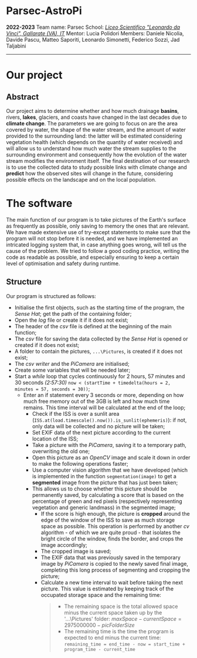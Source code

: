 # Parsec-AstroPi
**2022-2023**
Team name: Parsec
School: *[Liceo Scientifico "Leonardo da Vinci", Gallarate (VA), IT](https://goo.gl/maps/iJFNK38aVivM7PgVA)*
Mentor: Lucia Polidori
Members: Daniele Nicolia, Davide Pascu, Matteo Saporiti, Leonardo Simonetti, Federico Sozzi, Jad Taljabini
***
# Our project
## Abstract
Our project aims to determine whether and how much drainage **basins**, rivers, **lakes**, glaciers, and coasts have changed in the last decades due to **climate change**. The parameters we are going to focus on are the area covered by water, the shape of the water stream, and the amount of water provided to the surrounding land: the latter will be estimated considering vegetation health (which depends on the quantity of water received) and will allow us to understand how much water the stream supplies to the surrounding environment and consequently how the evolution of the water stream modifies the environment itself. The final destination of our research is to use the collected data to study possible links with climate change and **predict** how the observed sites will change in the future, considering possible effects on the landscape and on the local population.

# The software
The main function of our program is to take pictures of the Earth's surface as frequently as possible, only saving to memory the ones that are relevant. We have made extensive use of try-except statements to make sure that the program will not stop before it is needed, and we have implemented an intricated logging system that, in case anything goes wrong, will tell us the cause of the problem. We tried to follow a good coding practice, writing the code as readable as possible, and especially ensuring to keep a certain level of optimisation and safety during runtime.

## Structure
Our program is structured as follows:
- Initialise the first objects, such as the starting time of the program, the *Sense Hat*; get the path of the containing folder;
- Open the *log* file or create it if it does not exist;
- The header of the *csv* file is defined at the beginning of the main function;
- The *csv* file for saving the data collected by the *Sense Hat* is opened or created if it does not exist;
- A folder to contain the pictures, `...\Pictures`, is created if it does not exist;
- The *csv writer* and the *PiCamera* are initialised;
- Create some variables that will be needed later;
- Start a *while* loop that cycles continuously for 2 hours, 57 minutes and 30 seconds *(2:57:30)* `now < (startTime + timedelta(hours = 2, minutes = 57, seconds = 30))`;
	- Enter an if statement every 3 seconds or more, depending on how much free memory out of the 3GB is left and how much time remains. This time interval will be calculated at the end of the loop;
		- Check if the ISS is over a sunlit area (`ISS.at(load.timescale().now()).is_sunlit(ephemeris)`): if not, only data will be collected and no picture will be taken;
		- Set EXIF data of the next picture according to the current location of the ISS;
		- Take a picture with the *PiCamera*, saving it to a temporary path, overwriting the old one;
		- Open this picture as an *OpenCV* image and scale it down in order to make the following operations faster;
		- Use a computer vision algorithm that we have developed (which is implemented in the function `segmentation(image)` to get a **segmented** image from the picture that has just been taken;
		- This allows us to choose whether this picture should be permanently saved, by calculating a score that is based on the percentage of green and red pixels (respectively representing vegetation and generic landmass) in the segmented image;
			- If the score is high enough, the picture is **cropped** around the edge of the window of the ISS to save as much storage space as possible. This operation is performed by another *cv* algorithm - of which we are quite proud - that isolates the bright circle of the window, finds the border, and crops the image accordingly;
			- The cropped image is saved;
			- The EXIF data that was previously saved in the temporary image by *PiCamera* is copied to the newly saved final image, completing this long process of segmenting and cropping the picture;
			- Calculate a new time interval to wait before taking the next picture. This value is estimated by keeping track of the occupated storage space and the remaining time:
				> - The remaining space is the total allowed space minus the current space taken up by the '...\Pictures' folder: $maxSpace - currentSpace = 2975000000 - picFolderSize$
				> - The remaining time is the time the program is expected to end minus the current time: `remaining_time = end_time - now = start_time + program_time - current_time`
